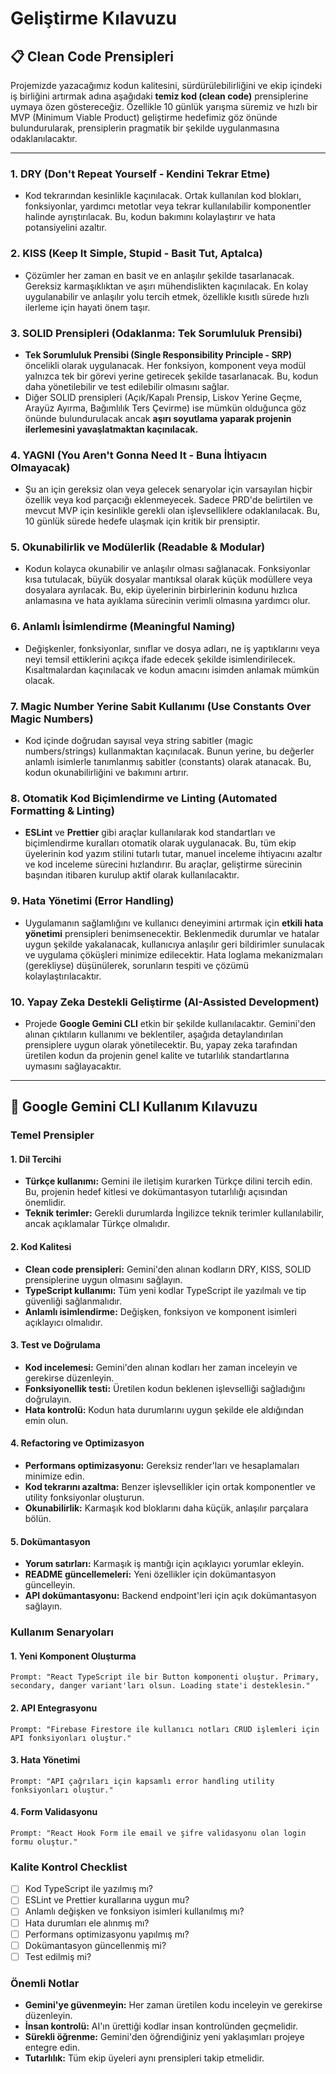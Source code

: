 # Geliştirme Kılavuzu

## 📋 **Clean Code Prensipleri**

Projemizde yazacağımız kodun kalitesini, sürdürülebilirliğini ve ekip içindeki iş birliğini artırmak adına aşağıdaki **temiz kod (clean code)** prensiplerine uymaya özen göstereceğiz. Özellikle 10 günlük yarışma süremiz ve hızlı bir MVP (Minimum Viable Product) geliştirme hedefimiz göz önünde bulundurularak, prensiplerin pragmatik bir şekilde uygulanmasına odaklanılacaktır.

---

### 1. **DRY (Don't Repeat Yourself - Kendini Tekrar Etme)**
* Kod tekrarından kesinlikle kaçınılacak. Ortak kullanılan kod blokları, fonksiyonlar, yardımcı metotlar veya tekrar kullanılabilir komponentler halinde ayrıştırılacak. Bu, kodun bakımını kolaylaştırır ve hata potansiyelini azaltır.

### 2. **KISS (Keep It Simple, Stupid - Basit Tut, Aptalca)**
* Çözümler her zaman en basit ve en anlaşılır şekilde tasarlanacak. Gereksiz karmaşıklıktan ve aşırı mühendislikten kaçınılacak. En kolay uygulanabilir ve anlaşılır yolu tercih etmek, özellikle kısıtlı sürede hızlı ilerleme için hayati önem taşır.

### 3. **SOLID Prensipleri (Odaklanma: Tek Sorumluluk Prensibi)**
* **Tek Sorumluluk Prensibi (Single Responsibility Principle - SRP)** öncelikli olarak uygulanacak. Her fonksiyon, komponent veya modül yalnızca tek bir görevi yerine getirecek şekilde tasarlanacak. Bu, kodun daha yönetilebilir ve test edilebilir olmasını sağlar.
* Diğer SOLID prensipleri (Açık/Kapalı Prensip, Liskov Yerine Geçme, Arayüz Ayırma, Bağımlılık Ters Çevirme) ise mümkün olduğunca göz önünde bulundurulacak ancak **aşırı soyutlama yaparak projenin ilerlemesini yavaşlatmaktan kaçınılacak.**

### 4. **YAGNI (You Aren't Gonna Need It - Buna İhtiyacın Olmayacak)**
* Şu an için gereksiz olan veya gelecek senaryolar için varsayılan hiçbir özellik veya kod parçacığı eklenmeyecek. Sadece PRD'de belirtilen ve mevcut MVP için kesinlikle gerekli olan işlevselliklere odaklanılacak. Bu, 10 günlük sürede hedefe ulaşmak için kritik bir prensiptir.

### 5. **Okunabilirlik ve Modülerlik (Readable & Modular)**
* Kodun kolayca okunabilir ve anlaşılır olması sağlanacak. Fonksiyonlar kısa tutulacak, büyük dosyalar mantıksal olarak küçük modüllere veya dosyalara ayrılacak. Bu, ekip üyelerinin birbirlerinin kodunu hızlıca anlamasına ve hata ayıklama sürecinin verimli olmasına yardımcı olur.

### 6. **Anlamlı İsimlendirme (Meaningful Naming)**
* Değişkenler, fonksiyonlar, sınıflar ve dosya adları, ne iş yaptıklarını veya neyi temsil ettiklerini açıkça ifade edecek şekilde isimlendirilecek. Kısaltmalardan kaçınılacak ve kodun amacını isimden anlamak mümkün olacak.

### 7. **Magic Number Yerine Sabit Kullanımı (Use Constants Over Magic Numbers)**
* Kod içinde doğrudan sayısal veya string sabitler (magic numbers/strings) kullanmaktan kaçınılacak. Bunun yerine, bu değerler anlamlı isimlerle tanımlanmış sabitler (constants) olarak atanacak. Bu, kodun okunabilirliğini ve bakımını artırır.

### 8. **Otomatik Kod Biçimlendirme ve Linting (Automated Formatting & Linting)**
* **ESLint** ve **Prettier** gibi araçlar kullanılarak kod standartları ve biçimlendirme kuralları otomatik olarak uygulanacak. Bu, tüm ekip üyelerinin kod yazım stilini tutarlı tutar, manuel inceleme ihtiyacını azaltır ve kod inceleme sürecini hızlandırır. Bu araçlar, geliştirme sürecinin başından itibaren kurulup aktif olarak kullanılacaktır.

### 9. **Hata Yönetimi (Error Handling)**
* Uygulamanın sağlamlığını ve kullanıcı deneyimini artırmak için **etkili hata yönetimi** prensipleri benimsenecektir. Beklenmedik durumlar ve hatalar uygun şekilde yakalanacak, kullanıcıya anlaşılır geri bildirimler sunulacak ve uygulama çöküşleri minimize edilecektir. Hata loglama mekanizmaları (gerekliyse) düşünülerek, sorunların tespiti ve çözümü kolaylaştırılacaktır.

### 10. **Yapay Zeka Destekli Geliştirme (AI-Assisted Development)**
* Projede **Google Gemini CLI** etkin bir şekilde kullanılacaktır. Gemini'den alınan çıktıların kullanımı ve beklentiler, aşağıda detaylandırılan prensiplere uygun olarak yönetilecektir. Bu, yapay zeka tarafından üretilen kodun da projenin genel kalite ve tutarlılık standartlarına uymasını sağlayacaktır.

---

## 🤖 **Google Gemini CLI Kullanım Kılavuzu**

### **Temel Prensipler**

#### **1. Dil Tercihi**
* **Türkçe kullanımı:** Gemini ile iletişim kurarken Türkçe dilini tercih edin. Bu, projenin hedef kitlesi ve dokümantasyon tutarlılığı açısından önemlidir.
* **Teknik terimler:** Gerekli durumlarda İngilizce teknik terimler kullanılabilir, ancak açıklamalar Türkçe olmalıdır.

#### **2. Kod Kalitesi**
* **Clean code prensipleri:** Gemini'den alınan kodların DRY, KISS, SOLID prensiplerine uygun olmasını sağlayın.
* **TypeScript kullanımı:** Tüm yeni kodlar TypeScript ile yazılmalı ve tip güvenliği sağlanmalıdır.
* **Anlamlı isimlendirme:** Değişken, fonksiyon ve komponent isimleri açıklayıcı olmalıdır.

#### **3. Test ve Doğrulama**
* **Kod incelemesi:** Gemini'den alınan kodları her zaman inceleyin ve gerekirse düzenleyin.
* **Fonksiyonellik testi:** Üretilen kodun beklenen işlevselliği sağladığını doğrulayın.
* **Hata kontrolü:** Kodun hata durumlarını uygun şekilde ele aldığından emin olun.

#### **4. Refactoring ve Optimizasyon**
* **Performans optimizasyonu:** Gereksiz render'ları ve hesaplamaları minimize edin.
* **Kod tekrarını azaltma:** Benzer işlevsellikler için ortak komponentler ve utility fonksiyonlar oluşturun.
* **Okunabilirlik:** Karmaşık kod bloklarını daha küçük, anlaşılır parçalara bölün.

#### **5. Dokümantasyon**
* **Yorum satırları:** Karmaşık iş mantığı için açıklayıcı yorumlar ekleyin.
* **README güncellemeleri:** Yeni özellikler için dokümantasyon güncelleyin.
* **API dokümantasyonu:** Backend endpoint'leri için açık dokümantasyon sağlayın.

### **Kullanım Senaryoları**

#### **1. Yeni Komponent Oluşturma**
```
Prompt: "React TypeScript ile bir Button komponenti oluştur. Primary, secondary, danger variant'ları olsun. Loading state'i desteklesin."
```

#### **2. API Entegrasyonu**
```
Prompt: "Firebase Firestore ile kullanıcı notları CRUD işlemleri için API fonksiyonları oluştur."
```

#### **3. Hata Yönetimi**
```
Prompt: "API çağrıları için kapsamlı error handling utility fonksiyonları oluştur."
```

#### **4. Form Validasyonu**
```
Prompt: "React Hook Form ile email ve şifre validasyonu olan login formu oluştur."
```

### **Kalite Kontrol Checklist**

- [ ] Kod TypeScript ile yazılmış mı?
- [ ] ESLint ve Prettier kurallarına uygun mu?
- [ ] Anlamlı değişken ve fonksiyon isimleri kullanılmış mı?
- [ ] Hata durumları ele alınmış mı?
- [ ] Performans optimizasyonu yapılmış mı?
- [ ] Dokümantasyon güncellenmiş mi?
- [ ] Test edilmiş mi?

### **Önemli Notlar**

* **Gemini'ye güvenmeyin:** Her zaman üretilen kodu inceleyin ve gerekirse düzenleyin.
* **İnsan kontrolü:** AI'ın ürettiği kodlar insan kontrolünden geçmelidir.
* **Sürekli öğrenme:** Gemini'den öğrendiğiniz yeni yaklaşımları projeye entegre edin.
* **Tutarlılık:** Tüm ekip üyeleri aynı prensipleri takip etmelidir. 